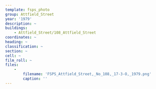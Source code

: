 ```yaml
---
template: fsps_photo
group: Attfield_Street
year: '1979'
description: ~
buildings:
    - Attfield_Street/108_Attfield_Street
coordinates: ~
heading: ~
classification: ~
section: ~
cell: ~
film_roll: ~
files:
    -
        filename: 'FSPS_Attfield_Street,_No_108,_17-3-O,_1979.png'
        caption: ''
---
```

